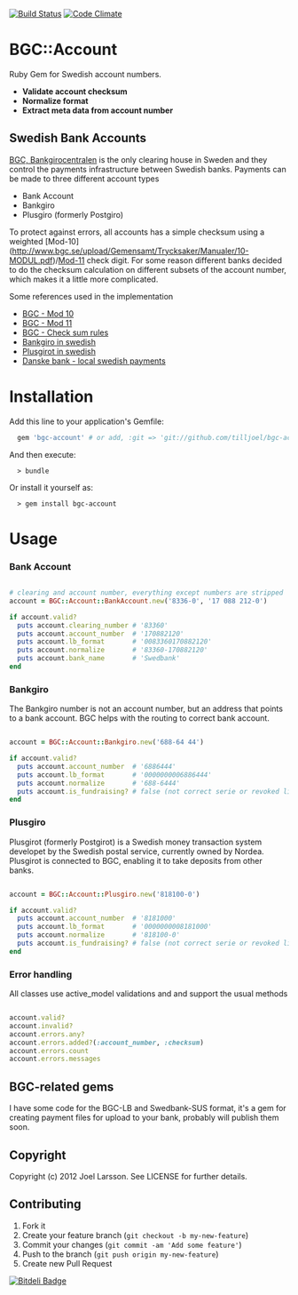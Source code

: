 [![Build Status](https://travis-ci.org/tilljoel/bgc-account.png?branch=master)](https://travis-ci.org/tilljoel/bgc-account)
[![Code Climate](https://codeclimate.com/github/tilljoel/bgc-account.png)](https://codeclimate.com/github/tilljoel/bgc-account)
# BGC::Account

Ruby Gem for Swedish account numbers.

* __Validate account checksum__
* __Normalize format__
* __Extract meta data from account number__

## Swedish Bank Accounts

[BGC, Bankgirocentralen](http://bgc.se) is the only clearing house in
Sweden and they control the payments infrastructure between Swedish
banks. Payments can be made to three different account types

* Bank Account
* Bankgiro
* Plusgiro (formerly Postgiro)

To protect against errors, all accounts has a simple checksum
using a weighted [Mod-10]
(http://www.bgc.se/upload/Gemensamt/Trycksaker/Manualer/10-MODUL.pdf)/[Mod-11](http://www.bgc.se/upload/Gemensamt/Trycksaker/Manualer/11-MODUL.pdf)
check digit. For some reason different banks decided to do the
checksum calculation on different subsets of the account number, which
makes it a little more complicated.

Some references used in the implementation

* [BGC - Mod 10](http://www.bgc.se/upload/Gemensamt/Trycksaker/Manualer/10-MODUL)
* [BGC - Mod 11 ](http://www.bgc.se/upload/Gemensamt/Trycksaker/Manualer/11-MODUL.pdf)
* [BGC - Check sum rules](http://www.bgc.se/upload/Gemensamt/Trycksaker/Manualer/BG910.pdf)
* [Bankgiro in swedish](http://sv.wikipedia.org/wiki/Bankgirot)
* [Plusgirot in swedish](http://sv.wikipedia.org/wiki/Plusgirot)
* [Danske bank - local swedish payments](https://www-2.danskebank.com/Link/BOCMSIUK/$file/BO_CMSI_UK.pdf)

# Installation

Add this line to your application's Gemfile:

```ruby
  gem 'bgc-account' # or add, :git => 'git://github.com/tilljoel/bgc-account.git'
```

And then execute:

```
  > bundle
```

Or install it yourself as:

```
  > gem install bgc-account
```

# Usage

### Bank Account

```ruby

# clearing and account number, everything except numbers are stripped
account = BGC::Account::BankAccount.new('8336-0', '17 088 212-0')

if account.valid?
  puts account.clearing_number # '83360'
  puts account.account_number  # '170882120'
  puts account.lb_format       # '0083360170882120'
  puts account.normalize       # '83360-170882120'
  puts account.bank_name       # 'Swedbank'
end

```

### Bankgiro

The Bankgiro number is not an account number, but an address that points to a
bank account. BGC helps with the routing to correct bank account.

```ruby

account = BGC::Account::Bankgiro.new('688-64 44')

if account.valid?
  puts account.account_number  # '6886444'
  puts account.lb_format       # '0000000006886444'
  puts account.normalize       # '688-6444'
  puts account.is_fundraising? # false (not correct serie or revoked license)
end

```

### Plusgiro

Plusgirot (formerly Postgirot) is a Swedish money transaction system developet
by the Swedish postal service, currently owned by Nordea. Plusgirot is
connected to BGC, enabling it to take deposits from other banks.

```ruby

account = BGC::Account::Plusgiro.new('818100-0')

if account.valid?
  puts account.account_number  # '8181000'
  puts account.lb_format       # '0000000008181000'
  puts account.normalize       # '818100-0'
  puts account.is_fundraising? # false (not correct serie or revoked license)
end

```

### Error handling

All classes use active_model validations and and support the usual methods

```ruby

account.valid?
account.invalid?
account.errors.any?
account.errors.added?(:account_number, :checksum)
account.errors.count
account.errors.messages

```

## BGC-related gems

I have some code for the BGC-LB and Swedbank-SUS format, it's a gem for
creating payment files for upload to your bank, probably will publish
them soon.

## Copyright

Copyright (c) 2012 Joel Larsson. See LICENSE for further details.

## Contributing

1. Fork it
2. Create your feature branch (`git checkout -b my-new-feature`)
3. Commit your changes (`git commit -am 'Add some feature'`)
4. Push to the branch (`git push origin my-new-feature`)
5. Create new Pull Request


[![Bitdeli Badge](https://d2weczhvl823v0.cloudfront.net/tilljoel/bgc-account/trend.png)](https://bitdeli.com/free "Bitdeli Badge")

